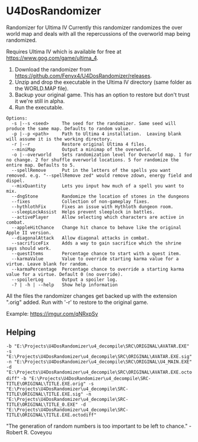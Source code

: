 # U4DosRandomizer
Randomizer for Ultima IV
Currently this randomizer randomizes the over world map and deals with all the repercussions of the overworld map being randomized.

Requires Ultima IV which is available for free at https://www.gog.com/game/ultima_4.

1. Download the randomizer from https://github.com/Fenyx4/U4DosRandomizer/releases.
1. Unzip and drop the executable in the Ultima IV directory (same folder as the WORLD.MAP file).
1. Backup your original game. This has an option to restore but don't trust it we're still in alpha.
1. Run the executable.

```
Options:
  -s |--s <seed>     The seed for the randomizer. Same seed will produce the same map. Defaults to random value.
  -p |--p <path>     Path to Ultima 4 installation.  Leaving blank will assume it is the working directory.
  -r |--r            Restore original Ultima 4 files.
  --miniMap          Output a minimap of the overworld.
  -o |--overworld    Sets randomization level for Overworld map. 1 for no change. 2 for shuffle overworld locations. 5 for randomize the entire map. Defaults to 5.
  --spellRemove      Put in the letters of the spells you want removed. e.g. "--spellRemove zed" would remove zdown, energy field and dispel.
  --mixQuantity      Lets you input how much of a spell you want to mix.
  --dngStone         Randomize the location of stones in the dungeons
  --fixes            Collection of non-gameplay fixes.
  --hythlothFix      Fixes an issue with Hythloth dungeon room.
  --sleepLockAssist  Helps prevent sleeplock in battles.
  --activePlayer     Allow selecting which characters are active in combat.
  --appleHitChance   Change hit chance to behave like the original Apple II version.
  --diagonalAttack   Allow diagonal attacks in combat.
  --sacrificeFix     Adds a way to gain sacrifice which the shrine says should work.
  --questItems       Percentage chance to start with a quest item.
  --karmaValue       Value to override starting karma value for a virtue. Leave blank for random.
  --karmaPercentage  Percentage chance to override a starting karma value for a virtue. Default 0 (no override).
  --spoilerLog       Output a spoiler log.
  -? | -h | --help   Show help information
```
  
All the files the randomizer changes get backed up with the extension ".orig" added. Run with '-r' to restore to the original game.

Example: https://imgur.com/qNRxpSy

## Helping

```-b "E:\Projects\U4DosRandomizer\u4_decompile\SRC\ORIGINAL\AVATAR.EXE" -s "E:\Projects\U4DosRandomizer\u4_decompile\SRC\ORIGINAL\AVATAR.EXE.sig" -n "E:\Projects\U4DosRandomizer\u4_decompile\SRC\ORIGINAL\U4_MAIN.EXE" -d "E:\Projects\U4DosRandomizer\u4_decompile\SRC\ORIGINAL\AVATAR.EXE.octodiff"```
```-b "E:\Projects\U4DosRandomizer\u4_decompile\SRC-TITLE\ORIGINAL\TITLE.EXE.orig" -s "E:\Projects\U4DosRandomizer\u4_decompile\SRC-TITLE\ORIGINAL\TITLE.EXE.sig" -n "E:\Projects\U4DosRandomizer\u4_decompile\SRC-TITLE\ORIGINAL\TITLE_0.EXE" -d "E:\Projects\U4DosRandomizer\u4_decompile\SRC-TITLE\ORIGINAL\TITLE.EXE.octodiff"```

"The generation of random numbers is too important to be left to chance." - Robert R. Coveyou